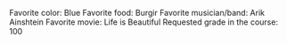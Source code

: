 Favorite color: Blue
Favorite food: Burgir
Favorite musician/band: Arik Ainshtein
Favorite movie: Life is Beautiful
Requested grade in the course: 100
